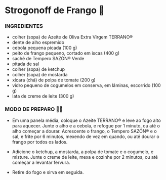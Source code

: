# Strogonoff de Frango :chicken:

### INGREDIENTES

-  colher (sopa) de Azeite de Oliva Extra Virgem TERRANO®
-  dente de alho espremido
-  cebola pequena picada (100 g)
-  peito de frango pequeno, cortado em iscas (400 g)
-  sachê de Tempero SAZÓN® Verde
-  pitada de sal
-  colher (sopa) de ketchup
-  colher (sopa) de mostarda
-  xícara (chá) de polpa de tomate (200 g)
-  vidro pequeno de cogumelos em conserva, em lâminas, escorrido (100 g)
-  lata de creme de leite (300 g)




### MODO DE PREPARO :man_cook:

 -   Em uma panela média, coloque o Azeite TERRANO® e leve ao fogo alto para aquecer. Junte o alho e a cebola, e refogue por 1 minuto, ou até o alho começar a dourar. Acrescente o frango, o Tempero SAZÓN® e o sal, e frite por 6 minutos, mexendo de vez em quando, ou até dourar o frango por todos os lados.

-  Adicione o ketchup, a mostarda, a polpa de tomate e o cogumelo, e misture. Junte o creme de leite, mexa e cozinhe por 2 minutos, ou até começar a levantar fervura.

-  Retire do fogo e sirva em seguida.

